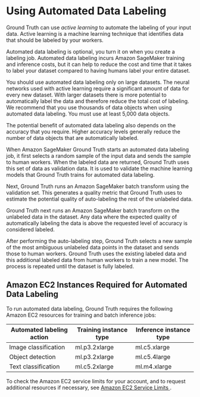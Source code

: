# Using Automated Data Labeling<a name="sms-automated-labeling"></a>

Ground Truth can use *active learning* to automate the labeling of your input data\. Active learning is a machine learning technique that identifies data that should be labeled by your workers\.

Automated data labeling is optional, you turn it on when you create a labeling job\. Automated data labeling incurs Amazon SageMaker training and inference costs, but it can help to reduce the cost and time that it takes to label your dataset compared to having humans label your entire dataset\.

You should use automated data labeling only on large datasets\. The neural networks used with active learning require a significant amount of data for every new dataset\. With larger datasets there is more potential to automatically label the data and therefore reduce the total cost of labeling\. We recommend that you use thousands of data objects when using automated data labeling\. You must use at least 5,000 data objects\.

The potential benefit of automated data labeling also depends on the accuracy that you require\. Higher accuracy levels generally reduce the number of data objects that are automatically labeled\.

 

When Amazon SageMaker Ground Truth starts an automated data labeling job, it first selects a random sample of the input data and sends the sample to human workers\. When the labeled data are returned, Ground Truth uses this set of data as validation data\. It is used to validate the machine learning models that Ground Truth trains for automated data labeling\.

Next, Ground Truth runs an Amazon SageMaker batch transform using the validation set\. This generates a quality metric that Ground Truth uses to estimate the potential quality of auto\-labeling the rest of the unlabeled data\.

Ground Truth next runs an Amazon SageMaker batch transform on the unlabeled data in the dataset\. Any data where the expected quality of automatically labeling the data is above the requested level of accuracy is considered labeled\.

After performing the auto\-labeling step, Ground Truth selects a new sample of the most ambiguous unlabeled data points in the dataset and sends those to human workers\. Ground Truth uses the existing labeled data and this additional labeled data from human workers to train a new model\. The process is repeated until the dataset is fully labeled\.

## Amazon EC2 Instances Required for Automated Data Labeling<a name="sms-auto-labeling-ec2"></a>

To run automated data labeling, Ground Truth requires the following Amazon EC2 resources for training and batch inference jobs:


| Automated labeling action | Training instance type | Inference instance type | 
| --- | --- | --- | 
| Image classification | ml\.p3\.2xlarge | ml\.c5\.xlarge | 
| Object detection | ml\.p3\.2xlarge | ml\.c5\.4large | 
| Text classification | ml\.c5\.2xlarge | ml\.m4\.xlarge | 

To check the Amazon EC2 service limits for your account, and to request additional resources if necessary, see [ Amazon EC2 Service Limits ](https://docs.aws.amazon.com/AWSEC2/latest/UserGuide/ec2-resource-limits.html)\.